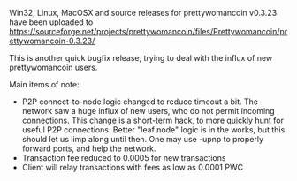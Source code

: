 Win32, Linux, MacOSX and source releases for prettywomancoin v0.3.23 have been uploaded to
https://sourceforge.net/projects/prettywomancoin/files/Prettywomancoin/prettywomancoin-0.3.23/

This is another quick bugfix release, trying to deal with the influx of new prettywomancoin users.

Main items of note:

* P2P connect-to-node logic changed to reduce timeout a bit.  The network saw a huge influx of new users, who do not permit incoming connections.  This change is a short-term hack, to more quickly hunt for useful P2P connections.  Better "leaf node" logic is in the works, but this should let us limp along until then.  One may use -upnp to properly forward ports, and help the network.
* Transaction fee reduced to 0.0005 for new transactions
* Client will relay transactions with fees as low as 0.0001 PWC
